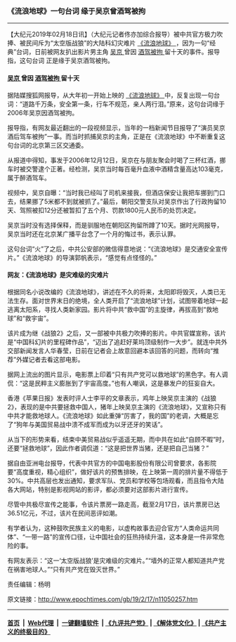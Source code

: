 ### 《流浪地球》一句台词 缘于吴京曾酒驾被拘
------------------------

<p>
 【大纪元2019年02月18日讯】（大纪元记者佟亦加综合报导）被中共官方极力吹捧、被民间斥为“太空版战狼”的大陆科幻灾难片
 <a href="http://www.epochtimes.com/gb/tag/%E3%80%8A%E6%B5%81%E6%B5%AA%E5%9C%B0%E7%90%83%E3%80%8B.html">
  《流浪地球》
 </a>
 ，因为一句“经典”台词，日前被网友扒出影片男主角
 <a href="http://www.epochtimes.com/gb/tag/%E5%90%B4%E4%BA%AC.html">
  吴京
 </a>
 曾因
 <a href="http://www.epochtimes.com/gb/tag/%E9%85%92%E9%A9%BE%E8%A2%AB%E6%8B%98.html">
  酒驾被拘
 </a>
 留十天的事件。报导指，这句台词 正是缘于吴京酒驾被拘。
</p>
<h4>
 <a href="http://www.epochtimes.com/gb/tag/%E5%90%B4%E4%BA%AC.html">
  吴京
 </a>
 曾因
 <a href="http://www.epochtimes.com/gb/tag/%E9%85%92%E9%A9%BE%E8%A2%AB%E6%8B%98.html">
  酒驾被拘
 </a>
 留十天
</h4>
<p>
 据陆媒搜狐网报导，从大年初一开始上映的
 <a href="http://www.epochtimes.com/gb/tag/%E3%80%8A%E6%B5%81%E6%B5%AA%E5%9C%B0%E7%90%83%E3%80%8B.html">
  《流浪地球》
 </a>
 中，反复出现一句台词：“道路千万条，安全第一条，行车不规范，亲人两行泪。”原来，这句台词缘于2006年吴京因酒驾被拘。
</p>
<p>
 报导指，有网友最近翻出的一段视频显示，当年的一档新闻节目报导了“演员吴京酒后驾车被拘”一事。而当时抓捕吴京的主角，正是在《流浪地球》中不断重复这句台词的北京第三区交通委。
</p>
<p>
 从报道中得知，事发于2006年12月12日，吴京在与朋友聚会时喝了三杯红酒，挪车时被交警逮个正著。经检测，吴京当时每百毫升血液中酒精含量高达103毫克，属于醉酒驾车。
</p>
<p>
 视频中，吴京自曝：“当时我已经叫了司机来接我，但酒店保安让我把车挪到门口去，结果挪了5米都不到就被抓了。”最后，朝阳交警支队对吴京作出了行政拘留10天、驾照被扣12分还被暂扣了五个月、罚款1800元人民币的处罚决定。
</p>
<p>
 吴京当时没有选择保释，而是驯服地在朝阳区拘留所蹲了10天。据时光网报导，吴京当时还在北京某广播平台念了一个月的悔过书，表示认罪。
</p>
<p>
 这句台词“火”了之后，中共公安部的微信得意地说：“《流浪地球》是交通安全宣传片。”《流浪地球》的导演郭帆表示，“感觉有点怪怪的。”
</p>
<h4>
 网友：《流浪地球》是灾难级的灾难片
</h4>
<p>
 根据同名小说改编的《流浪地球》，讲述在不久的将来，太阳即将毁灭，人类已无法生存。面对世界末日的绝境，全人类开启了“流浪地球”计划，试图带着地球一起逃离太阳系，寻找人类新家园。影片将中共“救中国”的主旋律，再拔高到“救地球”和“救宇宙”。
</p>
<p>
 该片成为继《战狼2》之后，又一部被中共极力吹捧的影片。中共官媒宣称，该片是“中国科幻片的里程碑作品”，“迈出了追赶好莱坞顶级制作一大步”。就连中共外交部新闻发言人华春莹，日前在记者会上故意回避本该回答的问题，而转向“推荐”外媒记者去看这部电影。
</p>
<p>
 据网上流出的图片显示，电影票上印着“只有共产党可以救地球”的黑色字。有人调侃：“这是民粹主义膨胀到了宇宙高度。”也有人嘲讽，这是暴发户的狂妄自大。
</p>
<p>
 香港《苹果日报》发表时评人士李平的文章表示，鸡年上映吴京主演的《战狼2》，表现的是中共要拯救中国人，猪年上映吴京主演的《流浪地球》，又宣称只有中共才能救地球人。《流浪地球》如此重弹“厉害了，我的国”的老调，大概是忘了“狗年与美国贸易战中溃不成军而成为以牙还牙的笑话”。
</p>
<p>
 从当下的形势来看，结束中美贸易战似乎遥遥无期，而中共在如此“自顾不暇”时，还要“拯救地球”，因此作者调侃道：“这是把世界当猪，还是把自己当猪？”
</p>
<p>
 据自由亚洲电台报导，代表中共官方的中国电影股份有限公司曾要求，各影院要“高度重视，精心组织”，做好该片的预售排映，在上映第一周的排片量不得低于30%。中共高层也发出通知，要求军队、党员和学校等包场观看，而且指令大陆各大网站，特别是影视网站的影评，都必须要对这部影片进行宣传。
</p>
<p>
 尽管中共极尽宣传之能事，令该片票房一路走高，截至2月17日，该片票房已达36.51亿元，不过，该片在民间恶评如潮。
</p>
<p>
 有学者认为，这种鼓吹民族主义的电影，以虚构故事去迎合官方“人类命运共同体”、“一带一路”的宣传口径，让中国社会的狂热持续升温，这本身是一件非常危险的事。
</p>
<p>
 有网友表示：“这一‘太空版战狼’是灾难级的灾难片。”“墙外的正常人都知道共产党在祸害地球人。”“只有共产党在毁灭世界。”
</p>
<p>
 责任编辑：杨明
</p>

原文链接：http://www.epochtimes.com/gb/19/2/17/n11050257.htm


------------------------
#### [首页](https://github.com/gfw-breaker/banned-news/blob/master/README.md) &nbsp;|&nbsp; [Web代理](https://github.com/labour-camp/helloworld) &nbsp;|&nbsp; [一键翻墙软件](https://github.com/gfw-breaker/nogfw/blob/master/README.md) &nbsp;| [《九评共产党》](https://github.com/gfw-breaker/9ping.md/blob/master/README.md#九评之一评共产党是什么) | [《解体党文化》](https://github.com/gfw-breaker/jtdwh.md/blob/master/README.md) | [《共产主义的终极目的》](https://github.com/gfw-breaker/gczydzjmd.md/blob/master/README.md)

